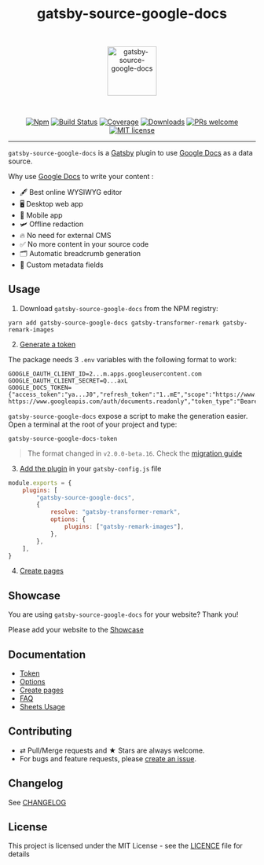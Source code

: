 <div align="center">
  <h1>gatsby-source-google-docs</h1>
  <br/>
  <p>
    <img src="./logo.png" alt="gatsby-source-google-docs" height="100px">
  </p>
  <br/>

[![Npm][badge-npm]][npm]
[![Build Status][badge-build]][travis]
[![Coverage][badge-coverage]][codecov]
[![Downloads][badge-downloads]][npm]
[![PRs welcome][badge-prs]](#contributing)
[![MIT license][badge-licence]](./LICENCE.md)

</div>

---

`gatsby-source-google-docs` is a [Gatsby](https://www.gatsbyjs.org/) plugin to use [Google Docs](https://docs.google.com/) as a data source.

Why use [Google Docs](https://docs.google.com/) to write your content :

-   🖋 Best online WYSIWYG editor
-   🖥 Desktop web app
-   📱 Mobile app
-   🛩 Offline redaction
-   🔥 No need for external CMS
-   ✅ No more content in your source code
-   🗂 Automatic breadcrumb generation
-   🤡 Custom metadata fields

## Usage

1. Download `gatsby-source-google-docs` from the NPM registry:

```shell
yarn add gatsby-source-google-docs gatsby-transformer-remark gatsby-remark-images
```

2. [Generate a token](./docs/token.md)

The package needs 3 `.env` variables with the following format to work:

```dotenv
GOOGLE_OAUTH_CLIENT_ID=2...m.apps.googleusercontent.com
GOOGLE_OAUTH_CLIENT_SECRET=Q...axL
GOOGLE_DOCS_TOKEN={"access_token":"ya...J0","refresh_token":"1..mE","scope":"https://www.googleapis.com/auth/drive.metadata.readonly https://www.googleapis.com/auth/documents.readonly","token_type":"Bearer","expiry_date":1598284554759}
```

`gatsby-source-google-docs` expose a script to make the generation easier.
Open a terminal at the root of your project and type:

```shell
gatsby-source-google-docs-token
```

> The format changed in `v2.0.0-beta.16`. Check the [migration guide](./docs/token.md)

3. [Add the plugin](./docs/options.md) in your `gatsby-config.js` file

```js
module.exports = {
    plugins: [
        "gatsby-source-google-docs",
        {
            resolve: "gatsby-transformer-remark",
            options: {
                plugins: ["gatsby-remark-images"],
            },
        },
    ],
}
```

4. [Create pages](./docs/pages.md)

## Showcase

You are using `gatsby-source-google-docs` for your website?
Thank you!

Please add your website to the [Showcase](./showcase.yml)

## Documentation

-   [Token](./docs/token.md)
-   [Options](./docs/options.md)
-   [Create pages](./docs/pages.md)
-   [FAQ](./docs/faq.md)
-   [Sheets Usage](./docs/sheets.md)

## Contributing

-   ⇄ Pull/Merge requests and ★ Stars are always welcome.
-   For bugs and feature requests, please [create an issue][github-issue].

## Changelog

See [CHANGELOG](./CHANGELOG.md)

## License

This project is licensed under the MIT License - see the
[LICENCE](./LICENCE.md) file for details

[badge-npm]: https://img.shields.io/npm/v/gatsby-source-google-docs.svg?style=flat-square
[badge-downloads]: https://img.shields.io/npm/dt/gatsby-source-google-docs.svg?style=flat-square
[badge-build]: https://img.shields.io/travis/cedricdelpoux/gatsby-source-google-docs/master?style=flat-square
[badge-coverage]: https://img.shields.io/codecov/c/github/cedricdelpoux/gatsby-source-google-docs/master.svg?style=flat-square
[badge-licence]: https://img.shields.io/badge/license-MIT-blue.svg?style=flat-square
[badge-prs]: https://img.shields.io/badge/PRs-welcome-brightgreen.svg?style=flat-square
[npm]: https://www.npmjs.org/package/gatsby-source-google-docs
[travis]: https://travis-ci.org/cedricdelpoux/gatsby-source-google-docs
[codecov]: https://codecov.io/gh/cedricdelpoux/gatsby-source-google-docs
[github-issue]: https://github.com/cedricdelpoux/gatsby-source-google-docs/issues/new
